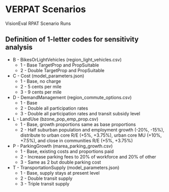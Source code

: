 # VERPAT Scenarios 
VisionEval RPAT Scenario Runs

## Definition of 1-letter codes for sensitivity analysis
  - B - BikesOrLightVehicles (region_light_vehicles.csv)
    - 1 - Base TargetProp and PropSuitable
    - 2 - Double TargetProp and PropSuitable
  - C - Cost (model_parameters.json)
    - 1 - Base, no charge
    - 2 - 5 cents per mile
    - 3 - 9 cents per mile
  - D - DemandManagement (region_commute_options.csv)
    - 1 - Base
    - 2 - Double all participation rates	
    - 3 - Double all participation rates and transit subsidy level
  - L - LandUse (bzone_pop_emp_prop.csv)
    - 1 - Base, growth proportions same as base proportions
    - 2 - Half suburban population and employment growth (-20%, -15%), distribute to urban core R/E (+5%, +3.75%), urban core MU (+10%, +7.5%), and close in communities R/E (+5%, +3.75%)
  - P - ParkingGrowth (marea_parking_growth.csv)
    - 1 - Base, existing costs and proportions paid
    - 2 - Increase parking fees to 20% of workforce and 20% of other
    - 3 - Same as 2 but double parking cost
  - T - TransportationSupply (model_parameters.json)
    - 1 - Base, supply stays at present level
    - 2 - Double transit supply
    - 3 - Triple transit supply
